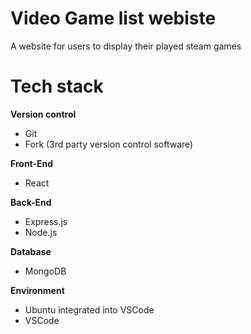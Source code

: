 
# Video Game list webiste

A website for users to display their played steam games

# Tech stack

**Version control**

- Git
- Fork (3rd party version control software)

**Front-End**

- React

**Back-End**

- Express.js
- Node.js

**Database**

- MongoDB

**Environment**

- Ubuntu integrated into VSCode
- VSCode

